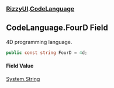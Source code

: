 ### [RizzyUI](RizzyUI 'RizzyUI').[CodeLanguage](RizzyUI.CodeLanguage 'RizzyUI.CodeLanguage')

## CodeLanguage.FourD Field

4D programming language.

```csharp
public const string FourD = 4d;
```

#### Field Value
[System.String](https://docs.microsoft.com/en-us/dotnet/api/System.String 'System.String')